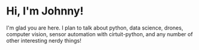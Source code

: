 # Hi, I'm Johnny!

I'm glad you are here. I plan to talk about python, data science, drones, computer vision, sensor automation with cirtuit-python, and any number of other interesting nerdy things!
